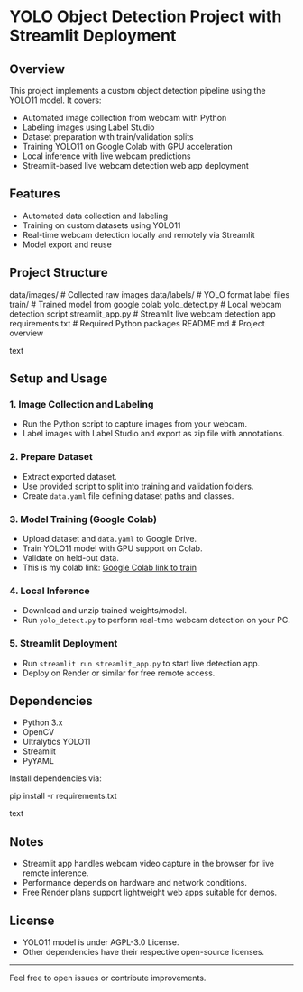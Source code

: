 # YOLO Object Detection Project with Streamlit Deployment

## Overview
This project implements a custom object detection pipeline using the YOLO11 model. It covers:
- Automated image collection from webcam with Python
- Labeling images using Label Studio
- Dataset preparation with train/validation splits
- Training YOLO11 on Google Colab with GPU acceleration
- Local inference with live webcam predictions
- Streamlit-based live webcam detection web app deployment

## Features
- Automated data collection and labeling
- Training on custom datasets using YOLO11
- Real-time webcam detection locally and remotely via Streamlit
- Model export and reuse

## Project Structure
data/images/ # Collected raw images
data/labels/ # YOLO format label files
train/ # Trained model from google colab
yolo_detect.py # Local webcam detection script
streamlit_app.py # Streamlit live webcam detection app
requirements.txt # Required Python packages
README.md # Project overview

text

## Setup and Usage

### 1. Image Collection and Labeling
- Run the Python script to capture images from your webcam.
- Label images with Label Studio and export as zip file with annotations.

### 2. Prepare Dataset
- Extract exported dataset.
- Use provided script to split into training and validation folders.
- Create `data.yaml` file defining dataset paths and classes.

### 3. Model Training (Google Colab)
- Upload dataset and `data.yaml` to Google Drive.
- Train YOLO11 model with GPU support on Colab.
- Validate on held-out data.
- This is my colab link: [Google Colab link to train](https://colab.research.google.com/drive/17tz7Qf3Dcow2mSPwtJVD4yCz9NzBm8kx?usp=sharing)

### 4. Local Inference
- Download and unzip trained weights/model.
- Run `yolo_detect.py` to perform real-time webcam detection on your PC.

### 5. Streamlit Deployment
- Run `streamlit run streamlit_app.py` to start live detection app.
- Deploy on Render or similar for free remote access.

## Dependencies
- Python 3.x
- OpenCV
- Ultralytics YOLO11
- Streamlit
- PyYAML

Install dependencies via:

pip install -r requirements.txt

text

## Notes
- Streamlit app handles webcam video capture in the browser for live remote inference.
- Performance depends on hardware and network conditions.
- Free Render plans support lightweight web apps suitable for demos.

## License
- YOLO11 model is under AGPL-3.0 License.
- Other dependencies have their respective open-source licenses.

---

Feel free to open issues or contribute improvements.